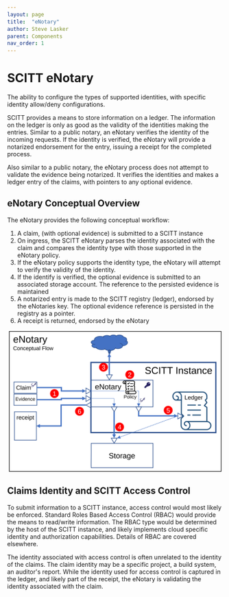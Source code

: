 ```yaml
---
layout: page
title:  "eNotary"
author: Steve Lasker
parent: Components
nav_order: 1
---
```


# SCITT eNotary

The ability to configure the types of supported identities, with specific identity allow/deny configurations.

SCITT provides a means to store information on a ledger. The information on the ledger is only as good as the validity of the identities making the entries.
Similar to a public notary, an eNotary verifies the identity of the incoming requests.
If the identity is verified, the eNotary will provide a notarized endorsement for the entry, issuing a receipt for the completed process.

Also similar to a public notary, the eNotary process does not attempt to validate the evidence being notarized.
It verifies the identities and makes a ledger entry of the claims, with pointers to any optional evidence.

## eNotary Conceptual Overview

The eNotary provides the following conceptual workflow:

1. A claim, (with optional evidence) is submitted to a SCITT instance
2. On ingress, the SCITT eNotary parses the identity associated with the claim and compares the identity type with those supported in the eNotary policy. 
3. If the eNotary policy supports the identity type, the eNotary will attempt to verify the validity of the identity.
4. If the identify is verified, the optional evidence is submitted to an associated storage account. The reference to the persisted evidence is maintained
5. A notarized entry is made to the SCITT registry (ledger), endorsed by the eNotaries key. The optional evidence reference is persisted in the registry as a pointer.
6. A receipt is returned, endorsed by the eNotary

<img src="/assets/enotary.svg" alt="SCITT eNotary" style="width:500px;"/>

## Claims Identity and SCITT Access Control

To submit information to a SCITT instance, access control would most likely be enforced.
Standard Roles Based Access Control (RBAC) would provide the means to read/write information.
The RBAC type would be determined by the host of the SCITT instance, and likely implements cloud specific identity and authorization capabilities.
Details of RBAC are covered elsewhere.

The identity associated with access control is often unrelated to the identity of the claims.
The claim identity may be a specific project, a build system, an auditor's report.
While the identity used for access control is captured in the ledger, and likely part of the receipt, the eNotary is validating the identity associated with the claim.
